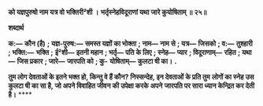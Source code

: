 **को यज्ञपुरुषो नाम यत्र वो भक्तिरी²शी ।** **भर्तृस्नेहविदूराणां यथा जारे कुयोषिताम् ॥ २५॥** 

**शब्दार्थ** 

**क:—** **कौन (है)** **; यज्ञ-पुरुष:—** **समस्त यज्ञों का भोक्ता** **; नाम—** **नाम से** **; यत्र—** **जिसको** **; व:—** **तुश्हारी** **; भक्ति:—** **भक्ति** **;** **ई²शी—** **इतनी महान** **; भर्तृ—** **पति के लिए** **; स्नेह—** **प्यार** **; विदूराणाम्—** **रहित** **; यथा—** **जिस प्रकार** **; जारे—** **जारपति को** **; कु-** **योषिताम्—** **कुलटा षी का।** **.** 

**तुम लोग देवताओं के इतने भक्त हो, किन्तु वे हैं कौन? निस्सन्देह, इन देवताओं के प्रति तुम** **लोगों का स्नेह उस कुलटा षी का सा है, जो अपने विवाहित जीवन की उपेक्षा करके अपने** **जारपति पर सारा ध्यान केन्द्रित कर देती है।** **** 